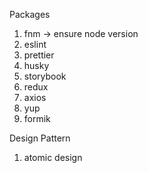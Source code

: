 Packages

1. fnm -> ensure node version
2. eslint
3. prettier
4. husky
5. storybook
6. redux
7. axios
8. yup
9. formik

Design Pattern

1. atomic design
